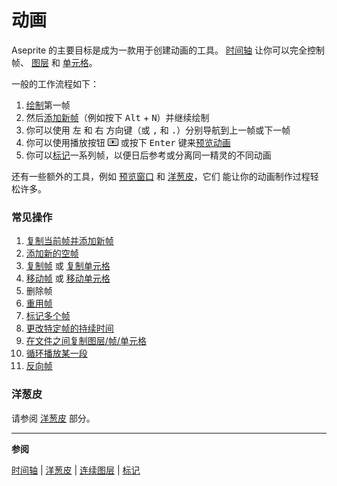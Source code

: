 # 动画

Aseprite 的主要目标是成为一款用于创建动画的工具。
[时间轴](timeline.md) 让你可以完全控制帧、
[图层](layers.md) 和 [单元格](cel.md)。

一般的工作流程如下：

1. [绘制](drawing.md)第一帧
1. 然后[添加新帧](new-frame.md)（例如按下 <kbd>Alt</kbd> + <kbd>N</kbd>）并继续绘制
1. 你可以使用 <kbd>左</kbd> 和 <kbd>右</kbd> 方向键（或 <kbd>,</kbd> 和 <kbd>.</kbd>）分别导航到上一帧或下一帧
1. 你可以使用播放按钮 ![播放图标](animation/play-button.png) 或按下 <kbd>Enter</kbd> 键来[预览动画](preview-window.md)
1. 你可以[标记](tags.md)一系列帧，以便日后参考或分离同一精灵的不同动画

还有一些额外的工具，例如
[预览窗口](preview-window.md) 和 [洋葱皮](onion-skinning.md)，它们
能让你的动画制作过程轻松许多。

### 常见操作

1. [复制当前帧并添加新帧](new-frame.md)
1. [添加新的空帧](new-frame.md#新建空白帧)
1. [复制帧](copy-frames.md) 或 [复制单元格](copy-cels.md)
1. [移动帧](move-frames.md) 或 [移动单元格](move-cels.md)
1. 删除帧
1. [重用帧](linked-cels.md)
1. [标记多个帧](tags.md)
1. [更改特定帧的持续时间](frame-duration.md)
1. [在文件之间复制图层/帧/单元格](timeline.md#在文档间复制)
1. [循环播放某一段](loop.md)
1. [反向帧](reverse-frames.md)

### 洋葱皮

请参阅 [洋葱皮](onion-skinning.md) 部分。

---

**参阅**

[时间轴](timeline.md) |
[洋葱皮](onion-skinning.md) |
[连续图层](continuous-layers.md) |
[标记](tags.md)
